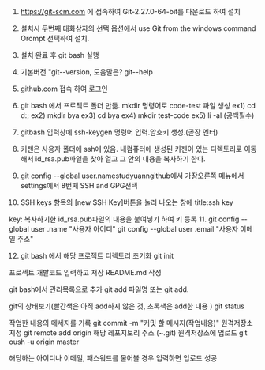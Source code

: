 1. https://git-scm.com 에 접속하여 Git-2.27.0-64-bit를 다운로드 하여 설치 
2. 설치시 두번째 대화상자의 선택 옵션에서 use Git from the windows command Orompt 선택하여 설치.
3. 설치 완료 후 git bash 실행
4. 기본버전 "git--version, 도움말은? git--help 
5. github.com 접속 하여 로그인 
6. git bash 에서 프로젝트 폴더 만듦. mkdir 명령어로 code-test 파일 생성
ex1) cd d:\;
ex2) mkdir bya
ex3) cd bya
ex4) mkdir test-code
ex5) li -al (공백필수)

7. gitbash 입력창에 ssh-keygen 명령어 입력.암호키 생성.(곧장 엔터)

8. 키젠은 사용자 폴더에 ssh에 있음. 내컴퓨터에 생성된 키젠이 있는 디렉토리로 이동해서 id_rsa.pub파일을 찾아 열고 그 안의 내용을 복사하기 한다.

9. git config --global user.namestudyuanngithub에서 가장오른쪽 메뉴에서 settings에서 8번째 SSH and GPG선택 

10. SSH keys 항목의 [new SSH Key]버튼을 눌러 나오는 창에 title:ssh key 

key: 복사하기한 id_rsa.pub파일의 내용을 붙여넣기 하여 키 등록 
11. git config --global user .name "사용자 아이디"
git config --global user .email "사용자 이메일 주소"

12. git bash 에서 해당 프로젝트 디렉토리 초기화
git init

프로젝트 개발코드 입력하고 저장
README.md 작성

git bash에서 관리목록으로 추가
git add 파일명 또는 git add. 

git의 상태보기(빨간색은 아직 add하지 않은 것, 초록색은 add한 내용 )
git status

작업한 내용의 메세지를 기록
git commit -m "커밋 할 메시지(작업내용)"
원격저장소 지정
git remote add origin 해당 레포지토리 주소
(~.git)
원격저장소에 업로드 
git oush -u  origin master

해당하는 아이디나 이메일, 패스워드를 물어볼 경우 입력하면 업로드 성공
